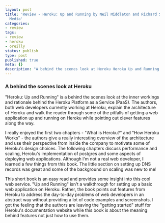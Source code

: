 ```yaml
---
layout: post
title: 'Review - Heroku: Up and Running by Neil Middleton and Richard Schneeman; O''Reilly
  Media'
categories:
- review
tags:
- review
- heroku
- oreilly
status: publish
type: post
published: true
meta: {}
description: "A behind the scenes look at Heroku Heroku Up and Running is a behind the scenes look at the inner workings and rationale behind the Heroku Platform as a"
---
```


### A behind the scenes look at Heroku

"Heroku: Up and Running" is a behind the scenes look at the inner workings and rationale behind the Heroku Platform as a Service (PaaS). The authors, both web developers currently working at Heroku, explain the architecture of Heroku and walk the reader through some of the pitfalls of getting a web application up and running on Heroku while pointing out clever features along the way.

I really enjoyed the first two chapters - "What is Heroku?" and "How Heroku Works" - the authors give a really interesting overview of the architecture and use their perspective from inside the company to motivate some of Heroku's design choices. The following chapters discuss performance and scaling, Heroku's  implementation of postgres and some aspects of deploying web applications. Although I'm not a real web developer, I learned a few things from this book. The little section on setting up DNS records was great and some of the background on scaling was new to me!

This short book is an easy read and provides some insight into this cool web service. "Up and Running" isn't a walkthrough for setting up a basic web application on Heroku. Rather, the book points out features from Heroku to address the day-to-day problems of web developers in an abstract way without providing a lot of code examples and screenshots. I got the feeling that the authors are leaving the "getting started" stuff for Heroku's documentation website while this book is about the meaning behind features not just how to use them.
